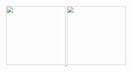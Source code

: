 <a href="https://github.com/ricardaun">
  <img height="160em" src="https://github-readme-stats-eight-theta.vercel.app/api?username=ricardaun&show_icons=true&theme=material-palenight&include_all_commits=true&count_private=true"/>
  <img height="160em" src="https://github-readme-stats-eight-theta.vercel.app/api/top-langs/?username=ricardaun&layout=compact&langs_count=50&theme=material-palenight"/>
<div>
